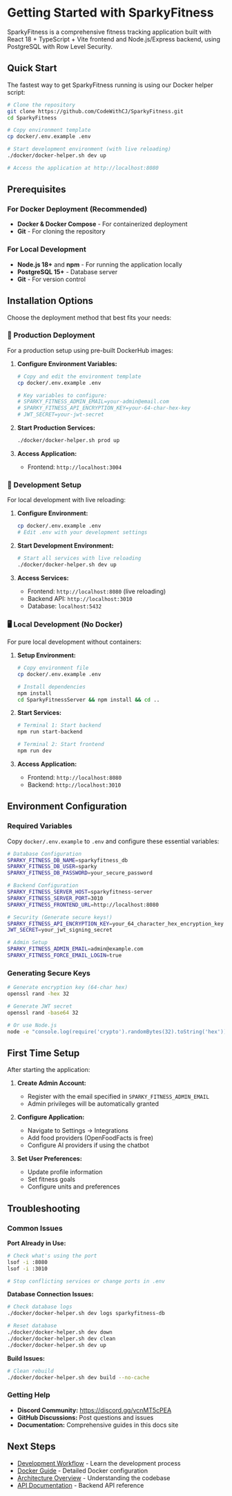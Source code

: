 # Getting Started with SparkyFitness

SparkyFitness is a comprehensive fitness tracking application built with React 18 + TypeScript + Vite frontend and Node.js/Express backend, using PostgreSQL with Row Level Security.

## Quick Start

The fastest way to get SparkyFitness running is using our Docker helper script:

```bash
# Clone the repository
git clone https://github.com/CodeWithCJ/SparkyFitness.git
cd SparkyFitness

# Copy environment template
cp docker/.env.example .env

# Start development environment (with live reloading)
./docker/docker-helper.sh dev up

# Access the application at http://localhost:8080
```

## Prerequisites

### For Docker Deployment (Recommended)
- **Docker & Docker Compose** - For containerized deployment
- **Git** - For cloning the repository

### For Local Development
- **Node.js 18+** and **npm** - For running the application locally
- **PostgreSQL 15+** - Database server
- **Git** - For version control

## Installation Options

Choose the deployment method that best fits your needs:

### 🚀 Production Deployment

For a production setup using pre-built DockerHub images:

1. **Configure Environment Variables:**
   ```bash
   # Copy and edit the environment template
   cp docker/.env.example .env
   
   # Key variables to configure:
   # SPARKY_FITNESS_ADMIN_EMAIL=your-admin@email.com
   # SPARKY_FITNESS_API_ENCRYPTION_KEY=your-64-char-hex-key
   # JWT_SECRET=your-jwt-secret
   ```

2. **Start Production Services:**
   ```bash
   ./docker/docker-helper.sh prod up
   ```

3. **Access Application:**
   - Frontend: `http://localhost:3004`

### 🔧 Development Setup

For local development with live reloading:

1. **Configure Environment:**
   ```bash
   cp docker/.env.example .env
   # Edit .env with your development settings
   ```

2. **Start Development Environment:**
   ```bash
   # Start all services with live reloading
   ./docker/docker-helper.sh dev up
   ```

3. **Access Services:**
   - Frontend: `http://localhost:8080` (live reloading)
   - Backend API: `http://localhost:3010`
   - Database: `localhost:5432`

### 🖥️ Local Development (No Docker)

For pure local development without containers:

1. **Setup Environment:**
   ```bash
   # Copy environment file
   cp docker/.env.example .env
   
   # Install dependencies
   npm install
   cd SparkyFitnessServer && npm install && cd ..
   ```

2. **Start Services:**
   ```bash
   # Terminal 1: Start backend
   npm run start-backend
   
   # Terminal 2: Start frontend
   npm run dev
   ```

3. **Access Application:**
   - Frontend: `http://localhost:8080`
   - Backend: `http://localhost:3010`

## Environment Configuration

### Required Variables

Copy `docker/.env.example` to `.env` and configure these essential variables:

```bash
# Database Configuration
SPARKY_FITNESS_DB_NAME=sparkyfitness_db
SPARKY_FITNESS_DB_USER=sparky
SPARKY_FITNESS_DB_PASSWORD=your_secure_password

# Backend Configuration
SPARKY_FITNESS_SERVER_HOST=sparkyfitness-server
SPARKY_FITNESS_SERVER_PORT=3010
SPARKY_FITNESS_FRONTEND_URL=http://localhost:8080

# Security (Generate secure keys!)
SPARKY_FITNESS_API_ENCRYPTION_KEY=your_64_character_hex_encryption_key
JWT_SECRET=your_jwt_signing_secret

# Admin Setup
SPARKY_FITNESS_ADMIN_EMAIL=admin@example.com
SPARKY_FITNESS_FORCE_EMAIL_LOGIN=true
```

### Generating Secure Keys

```bash
# Generate encryption key (64-char hex)
openssl rand -hex 32

# Generate JWT secret
openssl rand -base64 32

# Or use Node.js
node -e "console.log(require('crypto').randomBytes(32).toString('hex'))"
```

## First Time Setup

After starting the application:

1. **Create Admin Account:**
   - Register with the email specified in `SPARKY_FITNESS_ADMIN_EMAIL`
   - Admin privileges will be automatically granted

2. **Configure Application:**
   - Navigate to Settings → Integrations
   - Add food providers (OpenFoodFacts is free)
   - Configure AI providers if using the chatbot

3. **Set User Preferences:**
   - Update profile information
   - Set fitness goals
   - Configure units and preferences

## Troubleshooting

### Common Issues

**Port Already in Use:**
```bash
# Check what's using the port
lsof -i :8080
lsof -i :3010

# Stop conflicting services or change ports in .env
```

**Database Connection Issues:**
```bash
# Check database logs
./docker/docker-helper.sh dev logs sparkyfitness-db

# Reset database
./docker/docker-helper.sh dev down
./docker/docker-helper.sh dev clean
./docker/docker-helper.sh dev up
```

**Build Issues:**
```bash
# Clean rebuild
./docker/docker-helper.sh dev build --no-cache
```

### Getting Help

- **Discord Community:** https://discord.gg/vcnMT5cPEA
- **GitHub Discussions:** Post questions and issues
- **Documentation:** Comprehensive guides in this docs site

## Next Steps

- [Development Workflow](./workflow) - Learn the development process
- [Docker Guide](./docker) - Detailed Docker configuration
- [Architecture Overview](../app-overview) - Understanding the codebase
- [API Documentation](./api) - Backend API reference
